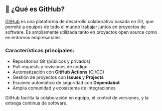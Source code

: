 ## 🐙 ¿Qué es GitHub?

[GitHub](https://github.com) es una plataforma de desarrollo colaborativo basada en Git, que permite a equipos de todo el mundo trabajar juntos en proyectos de software. Es ampliamente utilizada tanto en proyectos open source como en entornos empresariales.

### Características principales:
- Repositorios Git (públicos y privados)
- Pull requests y revisiones de código
- Automatización con **GitHub Actions** (CI/CD)
- Gestión de proyectos con **Issues** y **Projects**
- Escaneo automático de seguridad con **Dependabot**
- Amplia comunidad y ecosistema de integraciones

GitHub facilita la colaboración en equipo, el control de versiones, y la entrega continua de software.
